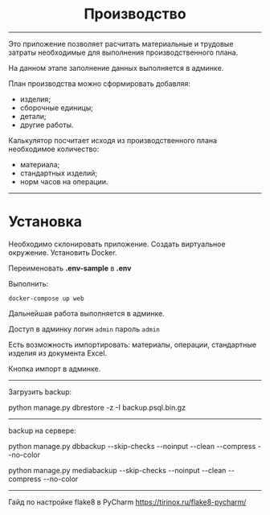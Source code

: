 <h1 align="center">Производство</h1>

---
Это приложение позволяет расчитать материальные и трудовые затраты 
необходимые для выполнения производственного плана.

На данном этапе заполнение данных выполняется в админке.

План производства можно сформировать добавляя:
- изделия;
- сборочные единицы;
- детали;
- другие работы.

Калькулятор посчитает исходя из производственного плана
необходимое количество:
- материала;
- стандартных изделий;
- норм часов на операции.
---

# Установка

Необходимо склонировать приложение. Создать виртуальное окружение. Установить Docker.

Переименовать **.env-sample** в **.env**

Выполнить:
```
docker-compose up web
```
Дальнейшая работа выполняется в админке.

Доступ в админку логин `admin` пароль `admin`

Есть возможность импортировать: материалы, операции, стандартные изделия из документа Excel.

Кнопка импорт в админке.

---
Загрузить backup:

python manage.py dbrestore -z -I backup.psql.bin.gz

---

backup на сервере:

python manage.py dbbackup --skip-checks --noinput --clean --compress --no-color

python manage.py mediabackup --skip-checks --noinput --clean --compress --no-color

---
Гайд по настройке flake8 в PyCharm https://tirinox.ru/flake8-pycharm/
